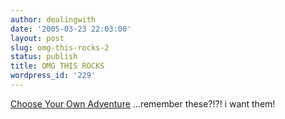 ```yaml
---
author: dealingwith
date: '2005-03-23 22:03:00'
layout: post
slug: omg-this-rocks-2
status: publish
title: OMG THIS ROCKS
wordpress_id: '229'
---
```


[Choose Your Own Adventure][1] ...remember these?!?! i want them!

   [1]: http://www.gamebooks.org/show_series_images.php?id=30

